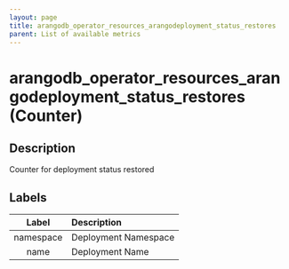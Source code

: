 ```yaml
---
layout: page
title: arangodb_operator_resources_arangodeployment_status_restores
parent: List of available metrics
---
```


# arangodb_operator_resources_arangodeployment_status_restores (Counter)

## Description

Counter for deployment status restored

## Labels

| Label | Description |
|:---:|:--- |
| namespace | Deployment Namespace |
| name | Deployment Name |
